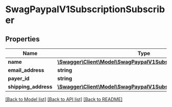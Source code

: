 # SwagPaypalV1SubscriptionSubscriber

## Properties
Name | Type | Description | Notes
------------ | ------------- | ------------- | -------------
**name** | [**\Swagger\Client\Model\SwagPaypalV1SubscriptionName**](SwagPaypalV1SubscriptionName.md) |  | [optional] 
**email_address** | **string** |  | [optional] 
**payer_id** | **string** |  | [optional] 
**shipping_address** | [**\Swagger\Client\Model\SwagPaypalV1SubscriptionShippingAddress**](SwagPaypalV1SubscriptionShippingAddress.md) |  | [optional] 

[[Back to Model list]](../../README.md#documentation-for-models) [[Back to API list]](../../README.md#documentation-for-api-endpoints) [[Back to README]](../../README.md)

